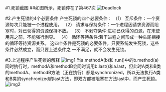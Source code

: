 ﻿#1.死锁截图
##如图所示，死锁停在了第467次
![Deadlock](http://h.hiphotos.baidu.com/image/pic/item/b17eca8065380cd756490edda844ad34598281af.jpg)


#2.产生死锁的4个必要条件
产生死锁的四个必要条件：
（1） 互斥条件：一个资源每次只能被一个进程使用。
（2） 请求与保持条件：一个进程因请求资源而阻塞时，对已获得的资源保持不放。
（3） 不剥夺条件:进程已获得的资源，在末使用完之前，不能强行剥夺。
（4） 循环等待条件:若干进程之间形成一种头尾相接的循环等待资源关系。
这四个条件是死锁的必要条件，只要系统发生死锁，这些条件必然成立，而只要上述条件之
一不满足，就不会发生死锁。

#3.上述程序产生死锁的解释
![img1](http://f.hiphotos.baidu.com/image/pic/item/21a4462309f790520df6ed0e05f3d7ca7bcbd511.jpg)
当a.methodA(b)和 run()中的b.method(a)同时执行时，methodA和methodB会同时调用b.last()和a.last，但此时A类和B类的methodA、methodB方法（正在执行）都是synchronized，所以无法执行A类和B类的synchronized的last方法，即双方都被阻塞在方法last中，而产生死锁。
![img2](http://b.hiphotos.baidu.com/image/pic/item/83025aafa40f4bfbb2c70b640a4f78f0f73618ee.jpg)


